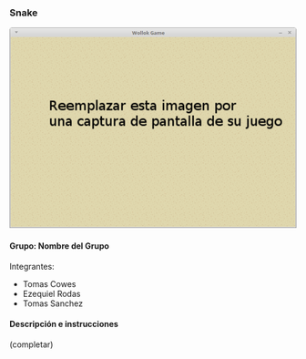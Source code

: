 ### Snake

![capturaJuego](assets/capturaJuego.png)

#### Grupo: Nombre del Grupo

Integrantes:

- Tomas Cowes
- Ezequiel Rodas
- Tomas Sanchez

#### Descripción e instrucciones

(completar)
